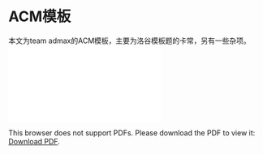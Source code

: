 <head>
    <script src="https://cdn.mathjax.org/mathjax/latest/MathJax.js?config=TeX-AMS-MML_HTMLorMML" type="text/javascript"></script>
    <script type="text/x-mathjax-config">
        MathJax.Hub.Config({
            tex2jax: {
            skipTags: ['script', 'noscript', 'style', 'textarea', 'pre'],
            inlineMath: [['$','$']]
            }
        });
    </script>
</head>

# ACM模板

本文为team admax的ACM模板，主要为洛谷模板题的卡常，另有一些杂项。
<object data="../pdfs/ACM模板.pdf" type="application/pdf" width="700px" height="700px">
    <embed src="../pdfs/ACM模板.pdf">
        <p>This browser does not support PDFs. Please download the PDF to view it: <a href="../pdfs/ACM模板.pdf">Download PDF</a>.</p>
    </embed>
</object>

<script src="https://giscus.app/client.js"
        data-repo="LuOH3/LuOH3.github.io"
        data-repo-id="MDEwOlJlcG9zaXRvcnk0MDcyNDI4NzU="
        data-category="Announcements"
        data-category-id="DIC_kwDOGEYIe84CXL2M"
        data-mapping="pathname"
        data-strict="0"
        data-reactions-enabled="1"
        data-emit-metadata="0"
        data-input-position="top"
        data-theme="light"
        data-lang="zh-CN"
        crossorigin="anonymous"
        async>
</script>